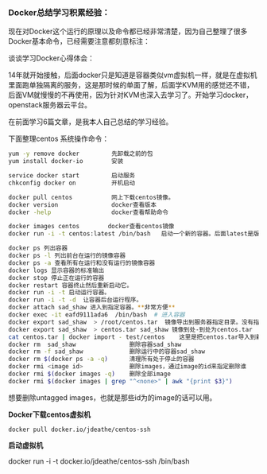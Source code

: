 ### Docker总结学习积累经验：


现在对Docker这个运行的原理以及命令都已经非常清楚，因为自己整理了很多Docker基本命令，已经需要注意都刻意标注：

谈谈学习Docker心得体会：

14年就开始接触，后面docker只是知道是容器类似vm虚拟机一样，就是在虚拟机里面跑单独隔离的服务，这是那时候的单面了解，后面学KVM用的感觉还不错，后面VM就慢慢的不再使用，因为针对KVM也深入去学习了。开始学习docker，openstack服务器云平台。


在前面学习6篇文章，是我本人自己总结的学习经验。


下面整理centos 系统操作命令：

```bash
yum -y remove docker         先卸载之前的包
yum install docker-io        安装

service docker start         启动服务
chkconfig docker on          开机启动

docker pull centos           网上下载centos镜像。
docker version               docker查看版本
docker -help                 docker查看帮助命令

docker images centos        docker查看centos镜像
docker run -i -t centos:latest /bin/bash   启动一个新的容器。后面latest是版本名称

docker ps 列出容器
docker ps -l 列出前台在运行的镜像容器
docker ps -a 查看所有在运行和没有运行的镜像容器
docker logs 显示容器的标准输出
docker stop 停止正在运行的容器
docker restart 容器终止然后重新启动它。
docker run -i -t 启动运行容器。
docker run -i -t -d  让容器后台运行程序。
docker attach sad_shaw 进入到指定容器。**非常方便**
docker exec -it eafd9111ada6  /bin/bash  # 进入容器
docker export sad_shaw  > /root/centos.tar  镜像导出到服务器指定目录。没有指定绝对目录默认当前目录。
docker export sad_shaw  > centos.tar sad_shaw 镜像到处-到处为centos.tar
cat centos.tar | docker import - test/centos    这里是把centos.tar导入到新的镜像命名为/test/centos
docker rm  sad_shaw               删除容器sad_shaw
docker rm -f sad_shaw             删除运行中的容器sad_shaw
docker rm $(docker ps -a -q)      清理所有处于停止的容器
docker rmi <image id>             删除images，通过image的id来指定删除谁
docker rmi $(docker images -q)    删除全部image
docker rmi $(docker images | grep "^<none>" | awk "{print $3}")
```

想要删除untagged images，也就是那些id为<None>的image的话可以用。


**Docker下载centos虚拟机**

    docker pull docker.io/jdeathe/centos-ssh

**启动虚拟机**
     
 docker run -i -t docker.io/jdeathe/centos-ssh  /bin/bash
 


